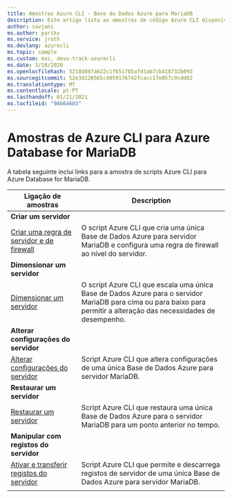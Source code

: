 ```yaml
---
title: Amostras Azure CLI - Base de Dados Azure para MariaDB
description: Este artigo lista as amostras de código Azure CLI disponíveis para interagir com a Base de Dados Azure para MariaDB.
author: savjani
ms.author: pariks
ms.service: jroth
ms.devlang: azurecli
ms.topic: sample
ms.custom: mvc, devx-track-azurecli
ms.date: 3/18/2020
ms.openlocfilehash: 5218d087a622c1f651785afd1ab7cb418732b093
ms.sourcegitcommit: 52e3d220565c4059176742fcacc17e857c9cdd02
ms.translationtype: MT
ms.contentlocale: pt-PT
ms.lasthandoff: 01/21/2021
ms.locfileid: "98664603"
---
```

# <a name="azure-cli-samples-for-azure-database-for-mariadb"></a>Amostras de Azure CLI para Azure Database for MariaDB 
A tabela seguinte inclui links para a amostra de scripts Azure CLI para Azure Database for MariaDB.

| Ligação de amostras | Description  |
|---|---|
|**Criar um servidor**||
| [Criar uma regra de servidor e de firewall](./scripts/sample-create-server-and-firewall-rule.md?toc=%2fcli%2fazure%2ftoc.json) | O script Azure CLI que cria uma única Base de Dados Azure para servidor MariaDB e configura uma regra de firewall ao nível do servidor. |
|**Dimensionar um servidor**||
| [Dimensionar um servidor](./scripts/sample-scale-server.md?toc=%2fcli%2fazure%2ftoc.json) | O script Azure CLI que escala uma única Base de Dados Azure para o servidor MariaDB para cima ou para baixo para permitir a alteração das necessidades de desempenho. |
|**Alterar configurações do servidor**||
| [Alterar configurações do servidor](./scripts/sample-change-server-configuration.md?toc=%2fcli%2fazure%2ftoc.json) | Script Azure CLI que altera configurações de uma única Base de Dados Azure para servidor MariaDB. |
|**Restaurar um servidor**||
| [Restaurar um servidor](./scripts/sample-point-in-time-restore.md?toc=%2fcli%2fazure%2ftoc.json) | Script Azure CLI que restaura uma única Base de Dados Azure para o servidor MariaDB para um ponto anterior no tempo. |
|**Manipular com registos do servidor**||
| [Ativar e transferir registos do servidor](./scripts/sample-server-logs.md?toc=%2fcli%2fazure%2ftoc.json) | Script Azure CLI que permite e descarrega registos de servidor de uma única Base de Dados Azure para servidor MariaDB. |
|||
